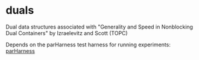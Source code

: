 # duals
Dual data structures associated with "Generality and Speed in Nonblocking Dual Containers" by Izraelevitz and Scott (TOPC)

Depends on the parHarness test harness for running experiments: [parHarness](https://github.com/izrajoe/parHarness)
